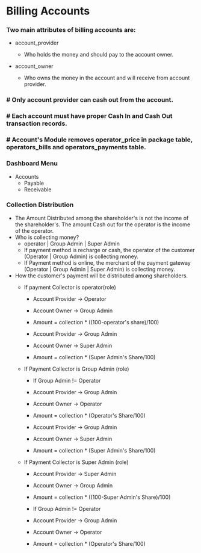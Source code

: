 # Billing Accounts

### Two main attributes of billing accounts are:
 * account_provider
   * Who holds the money and should pay to the account owner.
 
 * account_owner
   * Who owns the money in the account and will receive from account provider.
 
###  # Only account provider can cash out from the account.

###  # Each account must have proper Cash In and Cash Out transaction records.
###  # Account's Module removes operator_price in package table, operators_bills and operators_payments table.

### Dashboard Menu
* Accounts
  * Payable
  * Receivable
  
 ### Collection Distribution
 * The Amount Distributed among the shareholder's is not the income of the shareholder's. The amount Cash out for the operator is the income of the operator.
 * Who is collecting money?
   * operator | Group Admin | Super Admin
   * If payment method is recharge or cash, the operator of the customer (Operator | Group Admin) is collecting money.
   * If Payment method is online, the merchant of the payment gateway (Operator | Group Admin | Super Admin) is collecting money.
 * How the customer's payment will be distributed among shareholders.
    * If payment Collector is operator(role)
      * Account Provider -> Operator
      * Account Owner -> Group Admin
      * Amount = collection * ((100-operator's share)/100)
      
      * Account Provider -> Group Admin
      * Account Owner -> Super Admin
      * Amount = collection * (Super Admin's Share/100)
      
    * If Payment Collector is Group Admin (role)
      * If Group Admin != Operator
      * Account Provider -> Group Admin
      * Account Owner -> Operator
      * Amount = collection * (Operator's Share/100)
      
      * Account Provider -> Group Admin
      * Account Owner -> Super Admin
      * Amount = collection * (Super Admin's Share/100)
      
    * If Payment Collector is Super Admin (role)
      * Account Provider -> Super Admin
      * Account Owner -> Group Admin
      * Amount = collection * ((100-Super Admin's Share)/100)
      
      * If Group Admin != Operator
      * Account Provider -> Group Admin
      * Account Owner -> Operator
      * Amount = collection * (Operator's Share/100)
